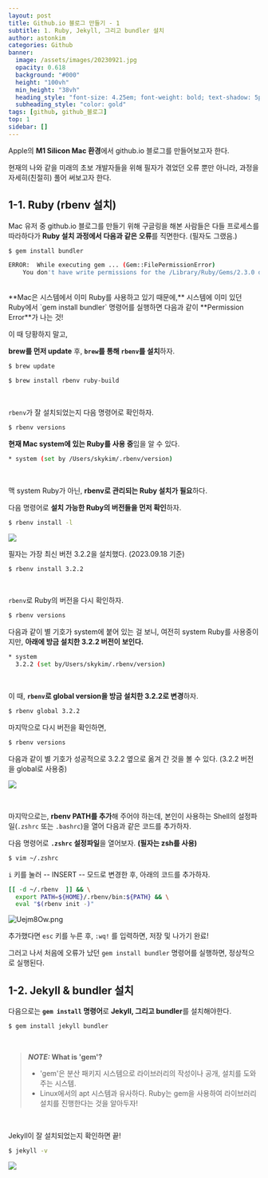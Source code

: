 ```yaml
---
layout: post
title: Github.io 블로그 만들기 - 1
subtitle: 1. Ruby, Jekyll, 그리고 bundler 설치
author: astonkim
categories: Github
banner:
  image: /assets/images/20230921.jpg
  opacity: 0.618
  background: "#000"
  height: "100vh"
  min_height: "38vh"
  heading_style: "font-size: 4.25em; font-weight: bold; text-shadow: 5px 6px 5px black;"
  subheading_style: "color: gold"
tags: [github, github_블로그]
top: 1
sidebar: []
---
```


Apple의 **M1 Silicon Mac 환경**에서 github.io 블로그를 만들어보고자 한다.

현재의 나와 같을 미래의 초보 개발자들을 위해 필자가 겪었던 오류 뿐만 아니라, 과정을 자세히(친절히) 풀어 써보고자 한다.

## 1-1. Ruby (rbenv 설치)

Mac 유저 중 github.io 블로그를 만들기 위해 구글링을 해본 사람들은 다들 프로세스를 따라하다가 **Ruby 설치 과정에서 다음과 같은 오류**를 직면한다. (필자도 그랬음.)

```sh
$ gem install bundler

ERROR:  While executing gem ... (Gem::FilePermissionError)
    You don't have write permissions for the /Library/Ruby/Gems/2.3.0 directory.
``` 
<br/>
**Mac은 시스템에서 이미 Ruby를 사용하고 있기 때문에,** 시스템에 이미 있던 Ruby에서 `gem install bundler` 명령어를 실행하면 다음과 같이 **Permission Error**가 나는 것!

이 때 당황하지 말고,

**brew를 먼저 update** 후, **`brew`를 통해 `rbenv`를 설치**하자.

```sh
$ brew update
```
```sh
$ brew install rbenv ruby-build
```

<br/>

`rbenv`가 잘 설치되었는지 다음 명령어로 확인하자.

```sh
$ rbenv versions
```

**현재 Mac system에 있는 Ruby를 사용 중**임을 알 수 있다.

```sh
* system (set by /Users/skykim/.rbenv/version)
```

<br/>

맥 system Ruby가 아닌, **rbenv로 관리되는 Ruby 설치가 필요**하다.

다음 명령어로 **설치 가능한 Ruby의 버전들을 먼저 확인**하자. 

```sh
$ rbenv install -l
```

![](https://i.imgur.com/nS8HBeU.png)

필자는 가장 최신 버전 3.2.2을 설치했다. (2023.09.18 기준)

```sh
$ rbenv install 3.2.2
```

<br/>

`rbenv`로 Ruby의 버전을 다시 확인하자.

```sh
$ rbenv versions
```

다음과 같이 별 기호가 system에 붙어 있는 걸 보니, 여전히 system Ruby를 사용중이지만, **아래에 방금 설치한 3.2.2 버전이 보인다.**

```sh
* system
  3.2.2 (set by/Users/skykim/.rbenv/version)
```

<br/>

이 때, **`rbenv`로 global version을 방금 설치한 3.2.2로 변경**하자.

```sh
$ rbenv global 3.2.2
```

마지막으로 다시 버전을 확인하면,

```sh
$ rbenv versions
```

다음과 같이 별 기호가 성공적으로 3.2.2 옆으로 옮겨 간 것을 볼 수 있다. (3.2.2 버전을 global로 사용중)

![](https://i.imgur.com/MjW9P43.png)

<br/>

마지막으로는, **rbenv PATH를 추가**해 주어야 하는데, 본인이 사용하는 Shell의 설정파일(`.zshrc` 또는 `.bashrc`)을 열어 다음과 같은 코드를 추가하자.

다음 명령어로 **`.zshrc` 설정파일**을 열어보자. **(필자는 zsh를 사용)**

```sh
$ vim ~/.zshrc
```

`i` 키를 눌러 -- INSERT -- 모드로 변경한 후, 아래의 코드를 추가하자.

```sh
[[ -d ~/.rbenv  ]] && \
  export PATH=${HOME}/.rbenv/bin:${PATH} && \
  eval "$(rbenv init -)"
```

![Uejm8Ow.png](https://i.imgur.com/Uejm8Ow.png)

추가했다면 `esc` 키를 누른 후, `:wq!` 를 입력하면, 저장 및 나가기 완료!

그러고 나서 처음에 오류가 났던 `gem install bundler` 명령어를 실행하면, 정상적으로 실행된다.


## 1-2. Jekyll & bundler 설치

다음으로는 **`gem install` 명령어**로 **Jekyll, 그리고 bundler**를 설치해야한다.

```sh
$ gem install jekyll bundler
```
<br/>

> **_NOTE:_ What is 'gem'?**
>
> - 'gem'은 분산 패키지 시스템으로 라이브러리의 작성이나 공개, 설치를 도와주는 시스템.
> - Linux에서의 apt 시스템과 유사하다. Ruby는 gem을 사용하여 라이브러리 설치를 진행한다는 것을 알아두자!

<br/>

Jekyll이 잘 설치되었는지 확인하면 끝!

```sh
$ jekyll -v
```

![](https://i.imgur.com/T3imNhx.png)

